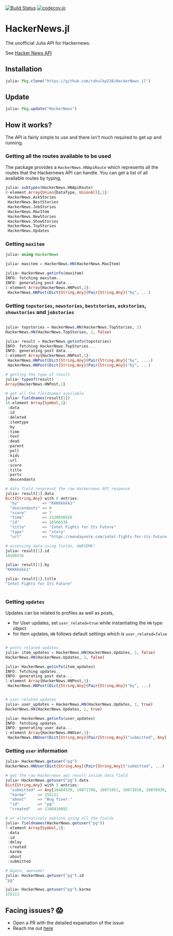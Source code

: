 [![Build Status](https://travis-ci.org/rahulkp220/HackerNews.jl.svg?branch=master)](https://travis-ci.org/rahulkp220/HackerNews.jl)
[![codecov.io](http://codecov.io/github/rahulkp220/HackerNews.jl/coverage.svg?branch=master)](http://codecov.io/github/rahulkp220/HackerNews.jl?branch=master)

# HackerNews.jl
The unofficial Julia API for Hackernews.

See [Hacker News API](https://github.com/HackerNews/API)

## Installation
```julia
julia> Pkg.clone("https://github.com/rahulkp220/HackerNews.jl")
```

## Update
```julia
julia> Pkg.update("HackerNews")
```

## How it works?
The API is fairly simple to use and there isn't much required to get up and running.

### Getting all the routes available to be used
The package provides a `HackerNews.HNApiRoute` which represents all the routes that the Hackernews API can handle. You can get a list of all available routes by typing,
```julia
julia> subtypes(HackerNews.HNApiRoute)
8-element Array{Union{DataType, UnionAll},1}:
 HackerNews.AskStories 
 HackerNews.BestStories
 HackerNews.JobStories 
 HackerNews.MaxItem    
 HackerNews.NewStories 
 HackerNews.ShowStories
 HackerNews.TopStories 
 HackerNews.Updates 
```

### Getting `maxitem`    
```julia
julia> using HackerNews

julia> maxitem = HackerNews.HN(HackerNews.MaxItem)

julia> HackerNews.getinfo(maxitem)
INFO: fetching maxitem..
INFO: generating post data...
1-element Array{HackerNews.HNPost,1}:
 HackerNews.HNPost(Dict{String,Any}(Pair{String,Any}("by", ...)

```

### Getting `topstories`, `newstories`, `beststories`, `askstories`, `showstories` and `jobstories`
```julia

julia> topstories = HackerNews.HN(HackerNews.TopStories, 2)
HackerNews.HN(HackerNews.TopStories, 2, false)

julia> result = HackerNews.getinfo(topstories)
INFO: fetching HackerNews.TopStories...
INFO: generating post data...
2-element Array{HackerNews.HNPost,1}:
 HackerNews.HNPost(Dict{String,Any}(Pair{String,Any}("by", ....)                             
 HackerNews.HNPost(Dict{String,Any}(Pair{String,Any}("by", ...)   

# getting the type of result 
julia> typeof(result)
Array{HackerNews.HNPost,1}

# get all the fieldnames available
julia> fieldnames(result[1])
16-element Array{Symbol,1}:
 :data       
 :id         
 :deleted    
 :itemtype   
 :by         
 :time       
 :text       
 :dead       
 :parent     
 :poll       
 :kids       
 :url        
 :score      
 :title      
 :parts      
 :descendants

# data field respresnt the raw Hackernews API response
julia> result[1].data
Dict{String,Any} with 8 entries:
  "by"          => "KKKKkkkk1"
  "descendants" => 0
  "score"       => 7
  "time"        => 1520836426
  "id"          => 16566536
  "title"       => "Intel Fights for Its Future"
  "type"        => "story"
  "url"         => "https://mondaynote.com/intel-fights-for-its-future-6498f886992b"

# accessing data using fields, AWESOME!
julia> result[1].id
16566536

julia> result[1].by
"KKKKkkkk1"

julia> result[1].title
"Intel Fights for Its Future"
                                     
```

### Getting `updates`
Updates can be related to profiles as well as posts,

* for User updates, set `user_related=true` while instantiating the `HN` type object
* for Item updates, `HN` follows default settings which is `user_related=false`

```julia

# posts related updates
julia> item_updates = HackerNews.HN(HackerNews.Updates, 1, false)
HackerNews.HN(HackerNews.Updates, 1, false)

julia> HackerNews.getinfo(item_updates)
INFO: fetching updates..
INFO: generating post data...
1-element Array{HackerNews.HNPost,1}:
 HackerNews.HNPost(Dict{String,Any}(Pair{String,Any}("by", ...) 


# user related updates
julia> user_updates = HackerNews.HN(HackerNews.Updates, 1, true)
HackerNews.HN(HackerNews.Updates, 1, true)

julia> HackerNews.getinfo(user_updates)
INFO: fetching updates..
INFO: generating user data...
1-element Array{HackerNews.HNUser,1}:
 HackerNews.HNUser(Dict{String,Any}(Pair{String,Any}("submitted", Any[...])            
```

### Getting `user` information

```julia
julia> HackerNews.getuser("pg")
HackerNews.HNUser(Dict{String,Any}(Pair{String,Any}("submitted", ...)

# get the raw Hackernews api result inside data field
julia> HackerNews.getuser("pg").data
Dict{String,Any} with 5 entries:
  "submitted" => Any[10484520, 10071788, 10071052, 10071018, 10070939, 10070787, 10070703, 10070527, 10070299, 10070175  …  36, 34, 31, 22, …
  "karma"     => 155111
  "about"     => "Bug fixer."
  "id"        => "pg"
  "created"   => 1160418092 

# or alternatively explore using all the fields
julia> fieldnames(HackerNews.getuser("pg"))
7-element Array{Symbol,1}:
 :data     
 :id       
 :delay    
 :created  
 :karma    
 :about    
 :submitted

# Again, awesome!
julia> HackerNews.getuser("pg").id
"pg"

julia> HackerNews.getuser("pg").karma
155111
```



## Facing issues? :scream:
* Open a PR with the detailed expaination of the issue
* Reach me out [here](https://www.rahullakhanpal.in)

